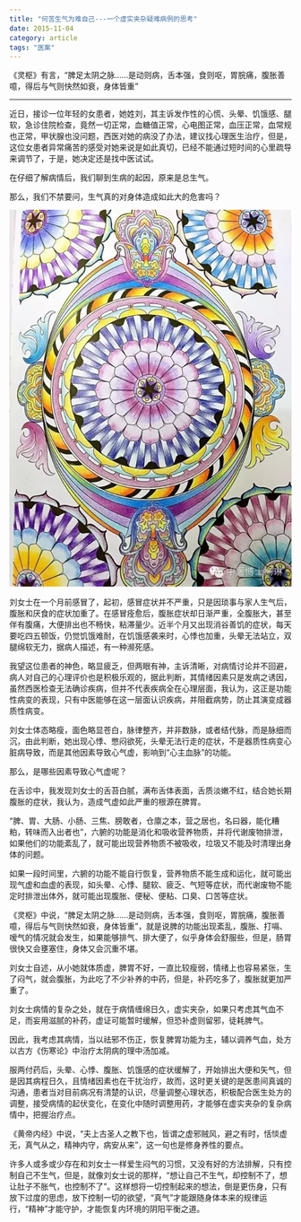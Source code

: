 ```yaml
---
title: "何苦生气为难自己---一个虚实夹杂疑难病例的思考"
date: 2015-11-04
category: article
tags: "医案"
---
```


《灵枢》有言，“脾足太阴之脉……是动则病，舌本强，食则呕，胃脘痛，腹胀善噫，得后与气则快然如衰，身体皆重”

***

近日，接诊一位年轻的女患者，她姓刘，其主诉发作性的心慌、头晕、饥饿感、腿软，急诊住院检查，竟然一切正常，血糖值正常，心电图正常，血压正常，血常规也正常，甲状腺也没问题，西医对她的病没了办法，建议找心理医生治疗，但是，这位女患者异常痛苦的感受对她来说是如此真切，已经不能通过短时间的心里疏导来调节了，于是，她决定还是找中医试试。

在仔细了解病情后，我们聊到生病的起因，原来是总生气。

那么，我们不禁要问，生气真的对身体造成如此大的危害吗？

![](/media/2015/11/04-01.jpg)

刘女士在一个月前感冒了，起初，感冒症状并不严重，只是因琐事与家人生气后，腹胀和厌食的症状加重了。在感冒痊愈后，腹胀症状却日渐严重，全腹胀大，甚至伴有腹痛，大便排出也不畅快，粘滞量少。近半个月又出现消谷善饥的症状，每天要吃四五顿饭，仍觉饥饿难耐，在饥饿感袭来时，心悸也加重，头晕无法站立，双腿绵软无力，据病人描述，有一种濒死感。

我望这位患者的神色，略显疲乏，但两眼有神，主诉清晰，对病情讨论并不回避，病人对自己的心理评价也是积极乐观的，据此判断，其情绪因素只是发病之诱因，虽然西医检查无法确诊疾病，但并不代表疾病全在心理层面，我认为，这正是功能性病变的表现，只有中医能够在这一层面认识疾病，并阻截病势，防止其演变成器质性病变。

刘女士体态略瘦，面色略显苍白，脉律整齐，并非数脉，或者结代脉，而是脉细而沉，由此判断，她出现心悸、憋闷欲死，头晕无法行走的症状，不是器质性病变心脏病导致，而是其他因素导致心气虚，影响到“心主血脉”的功能。

那么，是哪些因素导致心气虚呢？

在舌诊中，我发现刘女士的舌苔白腻，满布舌体表面，舌质淡嫩不红，结合她长期腹胀的症状，我认为，造成气虚如此严重的根源在脾胃。

“脾、胃、大肠、小肠、三焦、膀敢者，仓廪之本，营之居也，名曰器，能化糟粕，转味而入出者也”，六腑的功能是消化和吸收营养物质，并将代谢废物排泄，如果他们的功能紊乱了，就可能出现营养物质不被吸收，垃圾又不能及时清理出身体的问题。

如果一段时间里，六腑的功能不能自行恢复，营养物质不能生成和运化，就可能出现气虚和血虚的表现，如头晕、心悸、腿软、疲乏、气短等症状，而代谢废物不能定时排泄出体外，就可能出现腹胀、便秘、便粘、口臭、口苦等症状。

《灵枢》中说，“脾足太阴之脉……是动则病，舌本强，食则呕，胃脘痛，腹胀善噫，得后与气则快然如衰，身体皆重”，就是说脾的功能出现紊乱，腹胀、打嗝、嗳气的情况就会发生，如果能够排气、排大便了，似乎身体会舒服些，但是，肠胃很快又会壅塞住，身体又会沉重不堪。

刘女士自述，从小她就体质虚，脾胃不好，一直比较瘦弱，情绪上也容易紧张，生了闷气，就会腹胀，为此吃了不少补养的中药，但是，补药吃多了，腹胀就更加严重了。

刘女士病情的复杂之处，就在于病情缠绵日久，虚实夹杂，如果只考虑其气血不足，而妄用滋腻的补药，虚证可能暂时缓解，但恐补虚则留邪，徒耗脾气。

因此，我考虑其病情，当以祛邪不伤正，恢复脾胃功能为主，辅以调养气血，处方以古方《伤寒论》中治疗太阴病的理中汤加减。

服两付药后，头晕、心悸、腹胀、饥饿感的症状缓解了，开始排出大便和矢气，但是因其病程日久，且情绪因素也在干扰治疗，故而，这时更关键的是医患间真诚的沟通，患者当对目前病况有清楚的认识，尽量调整心理状态，积极配合医生处方的调整，接受病情的起伏变化，在变化中随时调整用药，才能够在虚实夹杂的复杂病情中，把握治疗点。

《黄帝内经》中说，“夫上古圣人之教下也，皆谓之虚邪贼风，避之有时，恬惔虚无，真气从之，精神内守，病安从来”，这一句也是修身养性的要点。

许多人或多或少存在和刘女士一样爱生闷气的习惯，又没有好的方法排解，只有控制自己不生气，但是，就像刘女士说的那样，“想让自己不生气，却控制不了，想让肚子不胀气，也控制不了”。这样想将一切控制起来的想法，倒是更伤身，只有放下过度的思虑，放下控制一切的欲望，“真气”才能跟随身体本来的规律运行，“精神”才能守护，才能恢复内环境的阴阳平衡之道。

